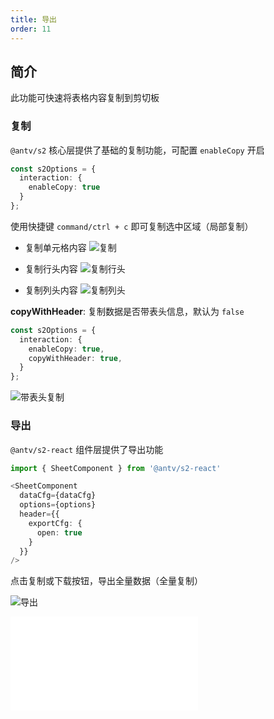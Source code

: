 ```yaml
---
title: 导出
order: 11
---
```


## 简介

此功能可快速将表格内容复制到剪切板

### 复制

`@antv/s2` 核心层提供了基础的复制功能，可配置 `enableCopy` 开启

```ts
const s2Options = {
  interaction: {
    enableCopy: true
  }
};
```

使用快捷键 `command/ctrl + c` 即可复制选中区域（局部复制）

- 复制单元格内容
![复制](https://gw.alipayobjects.com/mdn/rms_56cbb2/afts/img/A*oL8_S5zBKSYAAAAAAAAAAAAAARQnAQ)

- 复制行头内容
![复制行头](https://gw.alipayobjects.com/zos/antfincdn/XO1VOY%26kZ/1da2946a-5396-41f1-8b59-2e482c8127a5.png)

- 复制列头内容
![复制列头](https://gw.alipayobjects.com/zos/antfincdn/j8nJMIDrj/86a234b0-ce16-4a64-b06c-e8c5e631b597.png)

**copyWithHeader**: 复制数据是否带表头信息，默认为 `false`

```ts
const s2Options = {
  interaction: {
    enableCopy: true,
    copyWithHeader: true,
  }
};
```

![带表头复制](https://gw.alipayobjects.com/zos/antfincdn/wSBjSYKSM/3eee7bc2-7f8e-4dd9-8836-52a978d9718a.png)

### 导出

`@antv/s2-react` 组件层提供了导出功能

```ts
import { SheetComponent } from '@antv/s2-react'

<SheetComponent
  dataCfg={dataCfg}
  options={options}
  header={{
    exportCfg: {
      open: true
    }
  }}
/>
```

点击复制或下载按钮，导出全量数据（全量复制）

![导出](https://gw.alipayobjects.com/mdn/rms_56cbb2/afts/img/A*d0CqRY6M3yMAAAAAAAAAAAAAARQnAQ)

<embed src="@/docs/common/export.zh.md"></embed>
